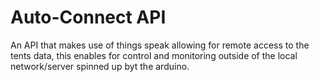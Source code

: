 # Auto-Connect API
An API that makes use of things speak allowing for remote access to the tents data, this enables for control and monitoring outside of the local network/server spinned up byt the arduino.
